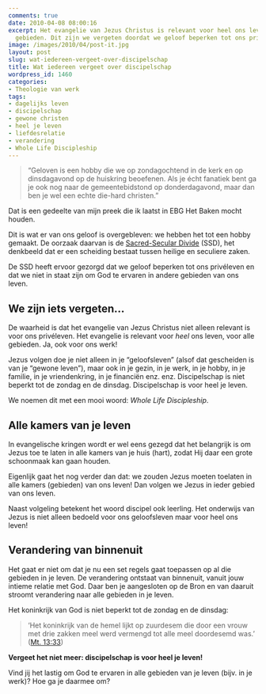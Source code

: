 ```yaml
---
comments: true
date: 2010-04-08 08:00:16
excerpt: Het evangelie van Jezus Christus is relevant voor heel ons leven, voor alle
  gebieden. Dit zijn we vergeten doordat we geloof beperken tot ons privéleven.
image: /images/2010/04/post-it.jpg
layout: post
slug: wat-iedereen-vergeet-over-discipelschap
title: Wat iedereen vergeet over discipelschap
wordpress_id: 1460
categories:
- Theologie van werk
tags:
- dagelijks leven
- discipelschap
- gewone christen
- heel je leven
- liefdesrelatie
- verandering
- Whole Life Discipleship
---
```


> “Geloven is een hobby die we op zondagochtend in de kerk en op dinsdagavond op de huiskring beoefenen. Als je écht fanatiek bent ga je ook nog naar de gemeentebidstond op donderdagavond, maar dan ben je wel een echte die-hard christen.”



Dat is een gedeelte van mijn preek die ik laatst in EBG Het Baken mocht houden.

Dit is wat er van ons geloof is overgebleven: we hebben het tot een hobby gemaakt. De oorzaak daarvan is de [Sacred-Secular Divide](/ssd/) (SSD), het denkbeeld dat er een scheiding bestaat tussen heilige en seculiere zaken.



De SSD heeft ervoor gezorgd dat we geloof beperken tot ons privéleven en dat we niet in staat zijn om God te ervaren in andere gebieden van ons leven.



## We zijn iets vergeten…


De waarheid is dat het evangelie van Jezus Christus niet alleen relevant is voor ons privéleven. Het evangelie is relevant voor _heel_ ons leven, voor alle gebieden. Ja, ook voor ons werk!

Jezus volgen doe je niet alleen in je “geloofsleven” (alsof dat gescheiden is van je “gewone leven”), maar ook in je gezin, in je werk, in je hobby, in je familie, in je vriendenkring, in je financiën enz. enz. Discipelschap is niet beperkt tot de zondag en de dinsdag. Discipelschap is voor heel je leven.

We noemen dit met een mooi woord: _Whole Life Discipleship_.



## Alle kamers van je leven


In evangelische kringen wordt er wel eens gezegd dat het belangrijk is om Jezus toe te laten in alle kamers van je huis (hart), zodat Hij daar een grote schoonmaak kan gaan houden.

Eigenlijk gaat het nog verder dan dat: we zouden Jezus moeten toelaten in alle kamers (gebieden) van ons leven! Dan volgen we Jezus in ieder gebied van ons leven.

Naast volgeling betekent het woord discipel ook leerling. Het onderwijs van Jezus is niet alleen bedoeld voor ons geloofsleven maar voor heel ons leven!



## Verandering van binnenuit


Het gaat er niet om dat je nu een set regels gaat toepassen op al die gebieden in je leven. De verandering ontstaat van binnenuit, vanuit jouw intieme relatie met God. Daar ben je aangesloten op de Bron en van daaruit stroomt verandering naar alle gebieden in je leven.

Het koninkrijk van God is niet beperkt tot de zondag en de dinsdag:


> ‘Het koninkrijk van de hemel lijkt op zuurdesem die door een vrouw met drie zakken meel werd vermengd tot alle meel doordesemd was.’ ([Mt. 13:33](http://www.biblija.net/biblija.cgi?m=Mt+13%3A33&id42=0&id18=1&pos=0&l=nl&set=10))



**Vergeet het niet meer: discipelschap is voor heel je leven!**

Vind jij het lastig om God te ervaren in alle gebieden van je leven (bijv. in je werk)? Hoe ga je daarmee om?
